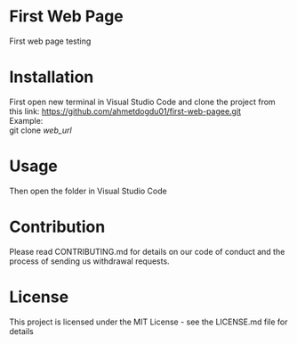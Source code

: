 <!-- Readme dosyası -->
# First Web Page
First web page testing

# Installation
First open new terminal in Visual Studio Code and clone the project from this link: https://github.com/ahmetdogdu01/first-web-pagee.git<br>
Example:<br>
git clone <i>web_url</i>

# Usage
Then open the folder in Visual Studio Code

# Contribution
Please read CONTRIBUTING.md for details on our code of conduct and the process of sending us withdrawal requests.

# License
This project is licensed under the MIT License - see the LICENSE.md file for details